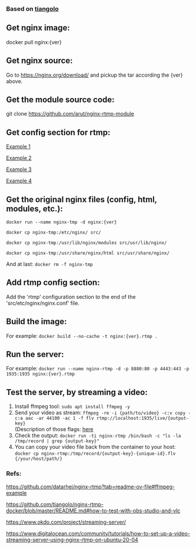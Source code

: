### Based on [tiangolo](https://github.com/tiangolo/nginx-rtmp-docker)


## Get nginx image:
docker pull nginx:{ver}

## Get nginx source:
Go to https://nginx.org/download/ and pickup the tar according the {ver} above.

## Get the module source code:
git clone https://github.com/arut/nginx-rtmp-module

## Get config section for rtmp:
[Example 1](https://www.digitalocean.com/community/tutorials/how-to-set-up-a-video-streaming-server-using-nginx-rtmp-on-ubuntu-20-04)

[Example 2](https://medium.com/@peer5/setting-up-hls-live-streaming-server-using-nginx-67f6b71758db)

[Example 3](https://sites.google.com/view/facebook-rtmp-to-rtmps/home#h.p_9sKSEFWMM1dQ)

[Example 4](https://github.com/tiangolo/nginx-rtmp-docker/blob/master/nginx.conf)

## Get the original nginx files (config, html, modules, etc.):
```docker run --name nginx-tmp -d nginx:{ver} ```

```docker cp nginx-tmp:/etc/nginx/ src/```

```docker cp nginx-tmp:/usr/lib/nginx/modules src/usr/lib/nginx/```

```docker cp nginx-tmp:/usr/share/nginx/html src/usr/share/nginx/```

And at last: ```docker rm -f nginx-tmp```

## Add rtmp config section:
Add the 'rtmp' configuration section to the end of the 'src/etc/nginx/nginx.conf' file.


## Build the image:
For example: ```docker build --no-cache -t nginx:{ver}.rtmp .```

## Run the server:
For example: ```docker run --name nginx-rtmp -d -p 8880:80 -p 4443:443 -p 1935:1935 nginx:{ver}.rtmp```

## Test the server, by streaming a video:
1. Install ffmpeg tool: ```sudo apt install ffmpeg -y```
2. Send your video as stream: ```ffmpeg -re -i {path/to/video} -c:v copy -c:a aac -ar 44100 -ac 1 -f flv rtmp://localhost:1935/live/{output-key}``` <br />
(Description of those flags: [here](https://www.digitalocean.com/community/tutorials/how-to-set-up-a-video-streaming-server-using-nginx-rtmp-on-ubuntu-20-04])
3. Check the output: ```docker run -ti nginx-rtmp /bin/bash -c "ls -la /tmp/record | grep {output-key}"```
4. You can copy your video file back from the container to your host: ```docker cp nginx-rtmp:/tmp/record/{output-key}-{unique-id}.flv {/your/host/path/}```

### Refs:
https://github.com/datarhei/nginx-rtmp?tab=readme-ov-file#ffmpeg-example

https://github.com/tiangolo/nginx-rtmp-docker/blob/master/README.md#how-to-test-with-obs-studio-and-vlc

https://www.okdo.com/project/streaming-server/

https://www.digitalocean.com/community/tutorials/how-to-set-up-a-video-streaming-server-using-nginx-rtmp-on-ubuntu-20-04


